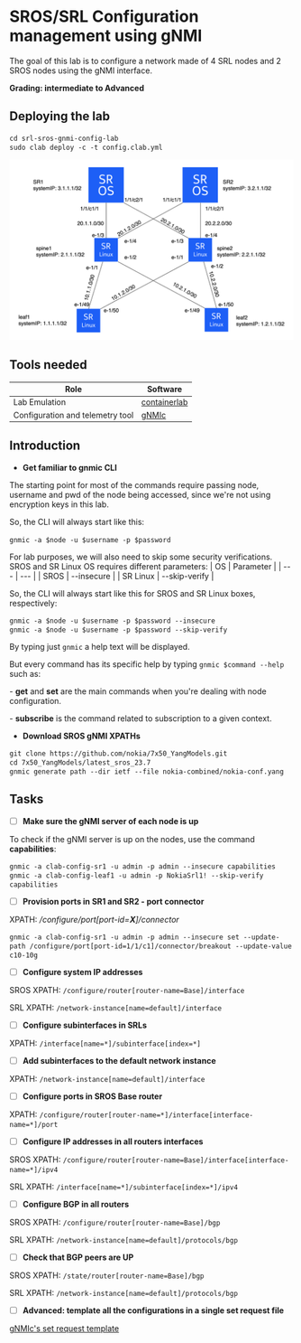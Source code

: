 # SROS/SRL Configuration management using gNMI

The goal of this lab is to configure a network made of 4 SRL nodes and 2 SROS nodes using the gNMI interface.

**Grading: intermediate to Advanced**

## Deploying the lab

```shell
cd srl-sros-gnmi-config-lab
sudo clab deploy -c -t config.clab.yml
```

![topo](./topology.png)

## Tools needed  

| Role | Software |
| --- | --- |
| Lab Emulation | [containerlab](https://containerlab.dev/) |
| Configuration and telemetry tool | [gNMIc](https://gnmic.openconfig.net/) |

## Introduction

* **Get familiar to gnmic CLI**

The starting point for most of the commands require passing node, username and pwd of the node being accessed, since we're not using encryption keys in this lab.

So, the CLI will always start like this:

`gnmic -a $node -u $username -p $password`

For lab purposes, we will also need to skip some security verifications. SROS and SR Linux OS requires different parameters:
| OS | Parameter |
| --- | --- |
| SROS | --insecure |
| SR Linux | --skip-verify |

So, the CLI will always start like this for SROS and SR Linux boxes, respectively:

```
gnmic -a $node -u $username -p $password --insecure
gnmic -a $node -u $username -p $password --skip-verify
```

By typing just `gnmic` a help text will be displayed.

But every command has its specific help by typing `gnmic $command --help` such as:

\- **get** and **set** are the main commands when you're dealing with node configuration.

\- **subscribe** is the command related to subscription to a given context.


* **Download SROS gNMI XPATHs**

```shell
git clone https://github.com/nokia/7x50_YangModels.git
cd 7x50_YangModels/latest_sros_23.7
gnmic generate path --dir ietf --file nokia-combined/nokia-conf.yang
```


## Tasks

- [ ] **Make sure the gNMI server of each node is up**

To check if the gNMI server is up on the nodes, use the command **capabilities**:
```
gnmic -a clab-config-sr1 -u admin -p admin --insecure capabilities
gnmic -a clab-config-leaf1 -u admin -p NokiaSrl1! --skip-verify capabilities
```

- [ ] **Provision ports in SR1 and SR2 - port connector**

XPATH: */configure/port[port-id=**X**]/connector*

```
gnmic -a clab-config-sr1 -u admin -p admin --insecure set --update-path /configure/port[port-id=1/1/c1]/connector/breakout --update-value c10-10g
```

- [ ] **Configure system IP addresses**

SROS XPATH: `/configure/router[router-name=Base]/interface`

SRL XPATH:  `/network-instance[name=default]/interface`

- [ ] **Configure subinterfaces in SRLs**

XPATH: `/interface[name=*]/subinterface[index=*]`

- [ ] **Add subinterfaces to the default network instance**

XPATH: `/network-instance[name=default]/interface`

- [ ] **Configure ports in SROS Base router**

XPATH: `/configure/router[router-name=*]/interface[interface-name=*]/port`

- [ ] **Configure IP addresses in all routers interfaces**

SROS XPATH: `/configure/router[router-name=Base]/interface[interface-name=*]/ipv4`

SRL  XPATH: `/interface[name=*]/subinterface[index=*]/ipv4`

- [ ] **Configure BGP in all routers**

SROS XPATH: `/configure/router[router-name=Base]/bgp`

SRL  XPATH: `/network-instance[name=default]/protocols/bgp`

- [ ] **Check that BGP peers are UP**

SROS XPATH: `/state/router[router-name=Base]/bgp`

SRL  XPATH: `/network-instance[name=default]/protocols/bgp`

- [ ] **Advanced: template all the configurations in a single set request file**

[gNMIc's set request template](https://gnmic.openconfig.net/cmd/set/#template-format)
